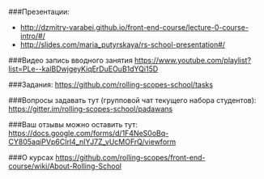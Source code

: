 ###Презентации:
* http://dzmitry-varabei.github.io/front-end-course/lecture-0-course-intro/#/
* http://slides.com/maria_putyrskaya/rs-school-presentation#/

###Видео запись вводного занятия
https://www.youtube.com/playlist?list=PLe--kalBDwjgeyKiqErDuEOuB1dYQi15D

###Задания: 
https://github.com/rolling-scopes-school/tasks

###Вопросы задавать тут (групповой чат текущего набора студентов):
https://gitter.im/rolling-scopes-school/padawans

###Ваш отзывы можно оставить тут:
https://docs.google.com/forms/d/1F4NeS0oBq-CY805aqiPVp6CIrl4_nIYJ7Z_vUcMOFrQ/viewform

###О курсах
https://github.com/rolling-scopes/front-end-course/wiki/About-Rolling-School